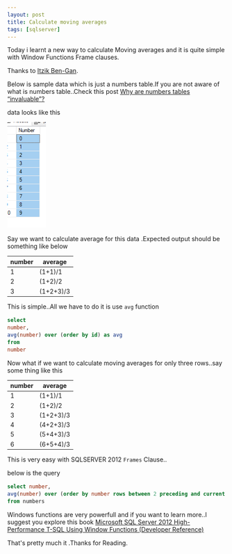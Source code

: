 ```yaml
---
layout: post
title: Calculate moving averages
tags: [sqlserver]
---
```


Today i learnt a new way to calculate Moving averages and it is quite simple with Window Functions Frame clauses.

Thanks to [Itzik Ben-Gan](http://tsql.solidq.com/about/).

Below is sample data which is just a numbers table.If you are not aware of what is numbers table..Check this post 
[Why are numbers tables “invaluable”?](https://dba.stackexchange.com/questions/11506/why-are-numbers-tables-invaluable)

data looks like this

<img  src="/img/numbers.png"/>

Say we want to calculate average for this data .Expected output should be something like below


|  number       |  average      |
| ------------- | ------------- |
| 1             | (1+1)/1       |
| 2             | (1+2)/2       |
| 3             | (1+2+3)/3     |

This is simple..All we have to do it is use `avg` function

``` sql
select   
number,  
avg(number) over (order by id) as avg  
from  
number  

``` 

Now what if we want to calculate moving averages for only three rows..say some thing like this

|  number       |  average      |
| ------------- | ------------- |
| 1             | (1+1)/1       |  
| 2             | (1+2)/2       |
| 3             | (1+2+3)/3     |
| 4             | (4+2+3)/3     |
| 5             | (5+4+3)/3     |
| 6             | (6+5+4)/3     |

This is very easy with SQLSERVER 2012 `Frames` Clause..

below is the query

``` sql
select number, 
avg(number) over (order by number rows between 2 preceding and current row ) as avgg
from numbers
``` 

Windows functions are very powerfull and if you want to learn more..I suggest you explore this book
[Microsoft SQL Server 2012 High-Performance T-SQL Using Window Functions (Developer Reference)](https://www.amazon.com/gp/product/0735658366/ref=s9_simh_gw_p14_d2_g14_i1?pf_rd_m=ATVPDKIKX0DER&pf_rd_s=center-2&pf_rd_r=0MJ2QGKQZXR9922BQYMH&pf_rd_t=101&pf_rd_p=470938631&pf_rd_i=507846)

That's pretty much it .Thanks for Reading.

